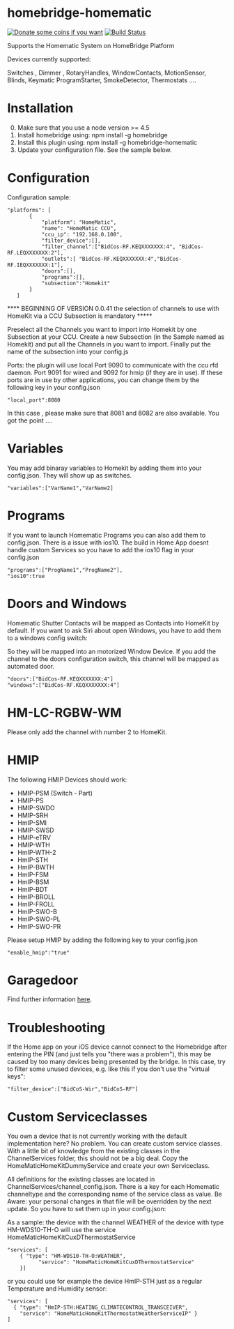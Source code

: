 # homebridge-homematic



[![Donate some coins if you want](https://www.paypalobjects.com/en_US/i/btn/btn_donate_SM.gif)](https://www.paypal.com/cgi-bin/webscr?cmd=_s-xclick&hosted_button_id=DZ5CW7XC9LXMN)
[![Build Status](https://travis-ci.org/thkl/homebridge-homematic.svg?branch=master)](https://travis-ci.org/thkl/homebridge-homematic)

Supports the Homematic System on HomeBridge Platform


Devices currently supported:

Switches , Dimmer , RotaryHandles, WindowContacts, MotionSensor, Blinds, Keymatic
ProgramStarter, SmokeDetector, Thermostats ....

# Installation
0. Make sure that you use a node version >= 4.5
1. Install homebridge using: npm install -g homebridge
2. Install this plugin using: npm install -g homebridge-homematic
3. Update your configuration file. See the sample below.

# Configuration

Configuration sample:

 ```
"platforms": [
        {
            "platform": "HomeMatic",
            "name": "HomeMatic CCU",
            "ccu_ip": "192.168.0.100",
            "filter_device":[],
            "filter_channel":["BidCos-RF.KEQXXXXXXX:4", "BidCos-RF.LEQXXXXXXX:2"],
            "outlets":[ "BidCos-RF.KEQXXXXXXX:4","BidCos-RF.IEQXXXXXXX:1"],
            "doors":[],
            "programs":[],
            "subsection":"Homekit"
        }   
    ]

```


**** BEGINNING OF VERSION 0.0.41 the selection of channels to use with HomeKit via a CCU Subsection is mandatory *****


Preselect all the Channels you want to import into Homekit by one Subsection at your CCU.
Create a new Subsection (in the Sample named as Homekit) and put all the Channels in you want to import. Finally put the name of the subsection into your config.js

Ports: the plugin will use local Port 9090 to communicate with the ccu rfd daemon. Port 9091 for wired and 9092 for hmip (if they are in use).
If these ports are in use by other applications, you can change them by the following key in your config.json

```
"local_port":8080
```

In this case , please make sure that 8081 and 8082 are also available. You got the point ....


# Variables

You may add binaray variables to Homekit by adding them into your config.json. They will show up as switches.

```
"variables":["VarName1","VarName2]
```

# Programs

If you want to launch Homematic Programs you can also add them to config.json.
There is a issue with ios10. The build in Home App doesnt handle custom Services so you have to add the ios10 flag in your config.json

```
"programs":["ProgName1","ProgName2"],
"ios10":true
```

# Doors and Windows

Homematic Shutter Contacts will be mapped as Contacts into HomeKit by default. If you want to ask Siri about open Windows, you have to add them to a windows config switch:

So they will be mapped into an motorized Window Device. If you add the channel to the doors configuration switch, this channel will be mapped as automated door.


```
"doors":["BidCos-RF.KEQXXXXXXX:4"]
"windows":["BidCos-RF.KEQXXXXXXX:4"]
```

# HM-LC-RGBW-WM

Please only add the channel with number 2 to HomeKit.

# HMIP

The following HMIP Devices should work:

* HMIP-PSM (Switch - Part)
* HMIP-PS
* HMIP-SWDO
* HMIP-SRH
* HmIP-SMI
* HMIP-SWSD
* HMIP-eTRV
* HMIP-WTH
* HmIP-WTH-2
* HmIP-STH
* HmIP-BWTH
* HmIP-FSM
* HmIP-BSM
* HmIP-BDT
* HmIP-BROLL
* HmIP-FROLL
* HmIP-SWO-B
* HmIP-SWO-PL
* HmIP-SWO-PR

Please setup HMIP by adding the following key to your config.json

```
"enable_hmip":"true"
```

# Garagedoor

Find further information [here](https://github.com/thkl/homebridge-homematic/wiki/Garagentor).


# Troubleshooting

If the Home app on your iOS device cannot connect to the Homebridge after entering the PIN (and just tells you "there was a problem"), this may be caused by too many devices being presented by the bridge. In this case, try to filter some unused devices, e.g. like this if you don't use the "virtual keys":

```
"filter_device":["BidCoS-Wir","BidCoS-RF"]
```


# Custom Serviceclasses

You own a device that is not currently working with the default implementation here? No problem. You can create custom service classes. With a little bit of knowledge from the existing classes in the ChannelServices folder, this should not be a big deal. Copy the HomeMaticHomeKitDummyService and create your own Serviceclass.

All definitions for the existing classes are located in ChannelServices/channel_config.json. There is a key for each Homematic channeltype and the corresponding name of the service class as value. Be Aware: your personal changes in that file will be overridden by the next update. So you have to set them up in your config.json:


As a sample: the device with the channel WEATHER of the device with type HM-WDS10-TH-O will use the service HomeMaticHomeKitCuxDThermostatService

```
"services": [
	{ "type": "HM-WDS10-TH-O:WEATHER",
          "service": "HomeMaticHomeKitCuxDThermostatService"
	}]

```

or you could use for example the device HmIP-STH just as a regular Temperature and
Humidity sensor:

```
"services": [
  { "type": "HmIP-STH:HEATING_CLIMATECONTROL_TRANSCEIVER",
    "service": "HomeMaticHomeKitThermostatWeatherServiceIP" }
]
```
